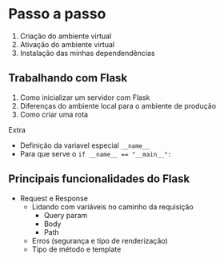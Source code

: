 # Passo a passo

1. Criação do ambiente virtual
2. Ativação do ambiente virtual
3. Instalação das minhas dependendências

## Trabalhando com Flask

1. Como inicializar um servidor com Flask
2. Diferenças do ambiente local para o ambiente de produção
3. Como criar uma rota

Extra
- Definição da variavel especial `__name__`
- Para que serve o `if __name__ == "__main__":`

## Principais funcionalidades do Flask

- Request e Response
  - Lidando com variáveis no caminho da requisição
    - Query param
    - Body
    - Path
  - Erros (segurança e tipo de renderização)
  - Tipo de método e template
